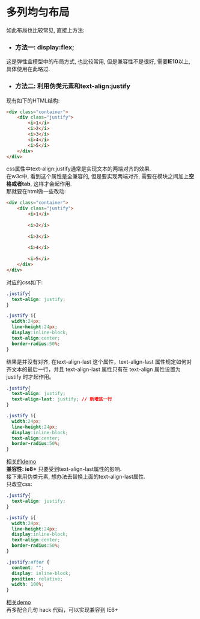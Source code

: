 # 多列均匀布局  
如此布局也比较常见, 直接上方法:  
- ### 方法一: display:flex;   

这是弹性盒模型中的布局方式, 也比较常用, 但是兼容性不是很好, 需要**IE10**以上, 具体使用在此略过. 

- ### 方法二: 利用伪类元素和text-align:justify  
现有如下的HTML结构:     
```html 
<div class="container">
    <div class="justify">
        <i>1</i>
        <i>2</i>
        <i>3</i>
        <i>4</i>
        <i>5</i>
    </div>
</div>  
```
css属性中text-align:justify通常是实现文本的两端对齐的效果.  
在w3c中, 看到这个属性是全兼容的, 但是要实现两端对齐, 需要在模块之间加上**空格或者tab**, 这样才会起作用.  
那就要在html做一些改动:  
```html 
<div class="container">
    <div class="justify">
        <i>1</i>
        
        <i>2</i>
        
        <i>3</i>
        
        <i>4</i>
        
        <i>5</i>
    </div>
</div>  
```
对应的css如下:  
```css
.justify{
  text-align: justify;
}

.justify i{
  width:24px;
  line-height:24px;
  display:inline-block;
  text-align:center;
  border-radius:50%;
}
```
结果是并没有对齐, 在text-align-last 这个属性，text-align-last 属性规定如何对齐文本的最后一行，并且 text-align-last 属性只有在 text-align 属性设置为 justify 时才起作用。
```css 
.justify{
  text-align: justify;
  text-align-last: justify; // 新增这一行
}

.justify i{
  width:24px;
  line-height:24px;
  display:inline-block;
  text-align:center;
  border-radius:50%;
}
```
[相关的demo](http://hecun0000.github.io/Jcss/multi-col-layout/text-align.html)   
**兼容性: ie8+** 只要受到text-align-last属性的影响.  
接下来用伪类元素, 想办法去替换上面的text-align-last属性.   
只改变css:  
```css 
.justify{
  text-align: justify;
}

.justify i{
  width:24px;
  line-height:24px;
  display:inline-block;
  text-align:center;
  border-radius:50%;
}

.justify:after {
  content: "";
  display: inline-block;
  position: relative;
  width: 100%;
}
```
[相关demo](http://hecun0000.github.io/Jcss/multi-col-layout/text-align+after.html)  
再多配合几句 hack 代码，可以实现兼容到 IE6+ 
